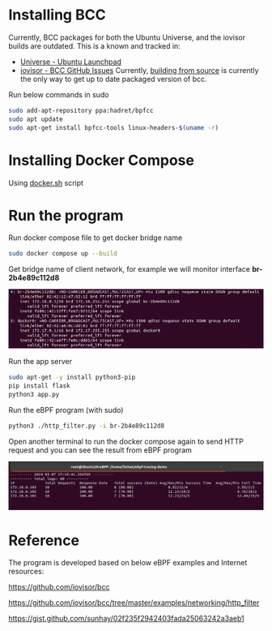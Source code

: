 # Installing BCC

Currently, BCC packages for both the Ubuntu Universe, and the iovisor builds are outdated. This is a known and tracked in:

- [Universe - Ubuntu Launchpad](https://bugs.launchpad.net/ubuntu/+source/bpfcc/+bug/1848137)
- [iovisor - BCC GitHub Issues](https://github.com/iovisor/bcc/issues/2678)
  Currently, [building from source](#ubuntu---source) is currently the only way to get up to date packaged version of bcc.

Run below commands in sudo

```bash
sudo add-apt-repository ppa:hadret/bpfcc
sudo apt update
sudo apt-get install bpfcc-tools linux-headers-$(uname -r)
```

# Installing Docker Compose

Using [docker.sh](/docker.sh) script

# Run the program

Run docker compose file to get docker bridge name

```bash
sudo docker compose up --build
```

Get bridge name of client network, for example we will monitor interface **br-2b4e89c112d8**

![](/img/bridge.png)

Run the app server

```bash
sudo apt-get -y install python3-pip
pip install flask
python3 app.py
```

Run the eBPF program (with sudo)

```bash
python3 ./http_filter.py -i br-2b4e89c112d8
```

Open another terminal to run the docker compose again to send HTTP request and you can see the result from eBPF program

![](/img/http_metric.png)

# Reference

The program is developed based on below eBPF examples and Internet resources:

https://github.com/iovisor/bcc

https://github.com/iovisor/bcc/tree/master/examples/networking/http_filter

https://gist.github.com/sunhay/02f235f2942403fada25063242a3aeb1
